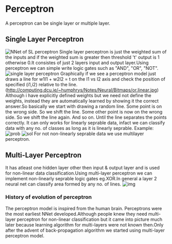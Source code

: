 # Perceptron
 
A perceptron can be single layer or multiple layer.

## Single Layer Perceptron
![NNet of SL perceptron](http://computing.dcu.ie/~humphrys/Notes/Neural/Bitmaps/sum.jpg)
Single layer perceptron is just the weighted sum of the inputs and if the weighted sum is greater then threshold 't' output is 1 otherwise 0.It consistes of just 2 layers input and output layer.Using perceptron we can simple write logic gates such as "AND", "OR", "NOT".
![single layer perceptron](http://computing.dcu.ie/~humphrys/Notes/Neural/Bitmaps/rule.gif)
Graphically if we see a perceptron model just draws a line for w1I1 + w2I2 = t on the I1 vs I2 axis and check the position of specified (i1,i2) relative to the line.
(http://computing.dcu.ie/~humphrys/Notes/Neural/Bitmaps/or.linear.jpg)
Although i have explicitly defined weights but we need not define the weights, instead they are automatically learned by showing it the correct answer.So basically we start with drawing a random line. Some point is on the wrong side. So we shift the line. Some other point is now on the wrong side. So we shift the line again. And so on. Until the line separates the points correctly.
It can only works for linearly seprable data, infact we can classify data with any no. of classes as long as it is linearly seprable.
Example:
![prob](http://computing.dcu.ie/~humphrys/Notes/Neural/Bitmaps/furniture.space.jpg)
![sol](http://computing.dcu.ie/~humphrys/Notes/Neural/Bitmaps/furniture.net.jpg)
For not non-linearly seprable data we use multilayer perceptron.


## Multi-Layer Perceptron
It has atleast one hidden layer other then input & output layer and is used for non-linear data classification.Using multi-layer perceptron we can implement non-linearly seprable logic gates eg.XOR.In general a layer 2 neural net can classify area formed by any no. of lines. 
![img](http://computing.dcu.ie/~humphrys/Notes/Neural/Bitmaps/multi.neural.1.jpg)

### History of evolution of perceptron
The perceptron model is inspired from the human brain.
Perceptrons were the most earliest NNet developed.Although people knew they need multi-layer perceptron for non-linear classification but it came into picture much later because learning algorithm for multi-layers were not known then.Only after the advent of back-propagation algorithm we started using multi-layer perceptron model.
